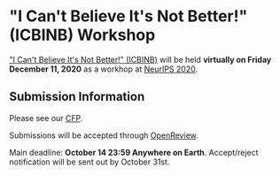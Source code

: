 # "I Can't Believe It's Not Better!" (ICBINB) Workshop

["I Can't Believe It's Not Better!" (ICBINB)](https://i-cant-believe-its-not-better.github.io/) will be held **virtually on Friday December 11, 2020** as a workhop at [NeurIPS 2020](https://nips.cc/Conferences/2020).

## Submission Information

Please see our [CFP](https://i-cant-believe-its-not-better.github.io/cfp/).

Submissions will be accepted through [OpenReview](https://openreview.net/group?id=NeurIPS.cc/2020/Workshop/ICBINB).

Main deadline: **October 14 23:59 Anywhere on Earth**. Accept/reject notification will be sent out by October 31st.

